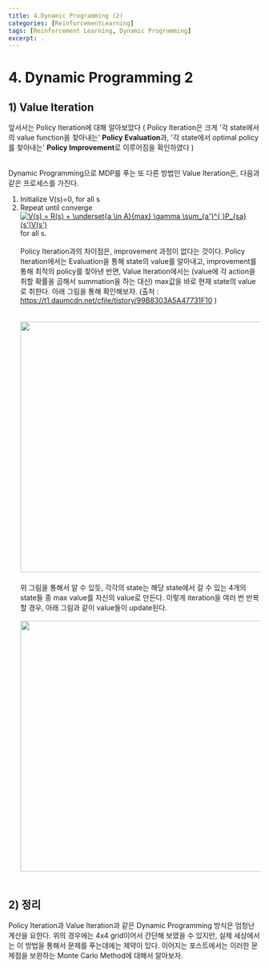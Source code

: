 ```yaml
---
title: 4.Dynamic Programming (2)
categories: [ReinforcementLearning]
tags: [Reinforcement Learning, Dynamic Programming]
excerpt: .
---
```

<script src="https://cdn.mathjax.org/mathjax/latest/MathJax.js?config=TeX-AMS-MML_HTMLorMML" type="text/javascript"></script>

# 4. Dynamic Programming 2

## 1) Value Iteration
앞서서는 Policy Iteration에 대해 알아보았다 ( Policy Iteration은 크게 '각 state에서의 value function을 찾아내는' **Policy Evaluation**과, '각 
state에서 optimal policy를 찾아내는' **Policy Improvement**로 이루어짐을 확인하였다 ) </br> </br>

Dynamic Programming으로 MDP를 푸는 또 다른 방법인 Value Iteration은, 다음과 같은 프로세스를 가진다.
1) Initialize V(s)=0, for all s </br>
2) Repeat until converge </br>
<a href="https://www.codecogs.com/eqnedit.php?latex=V(s)&space;=&space;R(s)&space;&plus;&space;\underset{a&space;\in&space;A}{max}&space;\gamma&space;\sum_{a'}^{&space;}P_{sa}(s')V(s')" target="_blank"><img src="https://latex.codecogs.com/gif.latex?V(s)&space;=&space;R(s)&space;&plus;&space;\underset{a&space;\in&space;A}{max}&space;\gamma&space;\sum_{a'}^{&space;}P_{sa}(s')V(s')" title="V(s) = R(s) + \underset{a \in A}{max} \gamma \sum_{a'}^{ }P_{sa}(s')V(s')" /></a>
  for all s. </br> </br>
 Policy Iteration과의 차이점은, improvement 과정이 없다는 것이다. Policy Iteration에서는 Evaluation을 통해 state의 value를 알아내고, improvement를 
 통해 최적의 policy를 찾아낸 반면, Value Iteration에서는 (value에 각 action을 취할 확률을 곱해서 summation을 하는 대신) max값을 바로 현재 state의
 value로 취한다. 아래 그림을 통해 확인해보자. (출처 : https://t1.daumcdn.net/cfile/tistory/99B8303A5A47731F10 )</br> </br>  
<img src="https://t1.daumcdn.net/cfile/tistory/99B8303A5A47731F10" width="500" />  </br> </br>
 위 그림을 통해서 알 수 있듯, 각각의 state는 해당 state에서 갈 수 있는 4개의 state들 중 max value를 자신의 value로 만든다. 이렇게 iteration을 여러 번
 반복할 경우, 아래 그림과 같이 value들이 update된다. </br> </br>
 <img src="https://t1.daumcdn.net/cfile/tistory/990D2B365A489D6C21" width="500" />  </br> </br>

 ## 2) 정리
 Policy Iteration과 Value Iteration과 같은 Dynamic Programming 방식은 엄청난 계산을 요한다. 위의 경우에는 4x4 grid이어서 간단해
 보였을 수 있지만, 실제 세상에서는 이 방법을 통해서 문제를 푸는데에는 제약이 있다. 이어지는 포스트에서는 이러한 문제점을 보완하는
 Monte Carlo Method에 대해서 알아보자.


